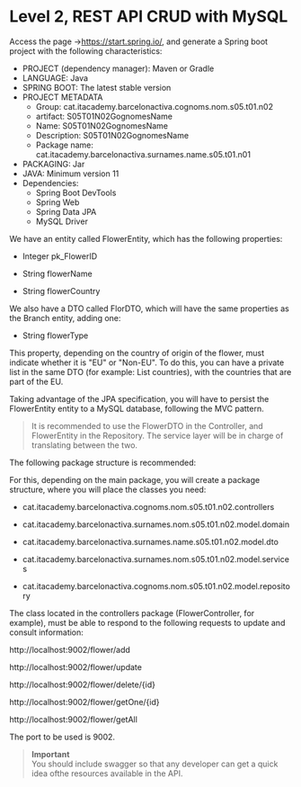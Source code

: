 # Level 2, REST API CRUD with MySQL
Access the page ->https://start.spring.io/, and generate a Spring boot project with the following characteristics:

- PROJECT (dependency manager): Maven or Gradle
- LANGUAGE: Java
- SPRING BOOT: The latest stable version
- PROJECT METADATA
    - Group: cat.itacademy.barcelonactiva.cognoms.nom.s05.t01.n02
    - artifact: S05T01N02GognomesName
    - Name: S05T01N02GognomesName
    - Description: S05T01N02GognomesName
    - Package name: cat.itacademy.barcelonactiva.surnames.name.s05.t01.n01
- PACKAGING: Jar
- JAVA: Minimum version 11
- Dependencies:
    - Spring Boot DevTools
    - Spring Web
    - Spring Data JPA
    - MySQL Driver

We have an entity called FlowerEntity, which has the following properties:

- Integer pk_FlowerID

- String flowerName

- String flowerCountry

We also have a DTO called FlorDTO, which will have the same properties as the Branch entity, adding one:

- String flowerType

This property, depending on the country of origin of the flower, must indicate whether it is "EU" or "Non-EU". To do this, you can have a private list in the same DTO (for example: List<String> countries), with the countries that are part of the EU.

Taking advantage of the JPA specification, you will have to persist the FlowerEntity entity to a MySQL database, following the MVC pattern.

> It is recommended to use the FlowerDTO in the Controller, and FlowerEntity in the Repository. The service layer will be in charge of translating between the two.

The following package structure is recommended:

For this, depending on the main package, you will create a package structure, where you will place the classes you need:

- cat.itacademy.barcelonactiva.cognoms.nom.s05.t01.n02.controllers

- cat.itacademy.barcelonactiva.surnames.nom.s05.t01.n02.model.domain

- cat.itacademy.barcelonactiva.surnames.name.s05.t01.n02.model.dto

- cat.itacademy.barcelonactiva.surnames.nom.s05.t01.n02.model.services

- cat.itacademy.barcelonactiva.cognoms.nom.s05.t01.n02.model.repository

The class located in the controllers package (FlowerController, for example), must be able to respond to the following requests to update and consult information:

http://localhost:9002/flower/add

http://localhost:9002/flower/update

http://localhost:9002/flower/delete/{id}

http://localhost:9002/flower/getOne/{id}

http://localhost:9002/flower/getAll

The port to be used is 9002.

> **Important**\
> You should include swagger so that any developer can get a quick idea of ​​the resources available in the API.